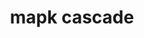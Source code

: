 ---
annotations:
- type: Pathway Ontology
  value: mitogen activated protein kinase signaling pathway
- type: Pathway Ontology
  value: mitogen activated protein kinase signaling pathway
authors:
- MaintBot
- Mkutmon
- Eweitz
description: The MAPK cascades are central signaling pathways that regulate a wide
  variety of stimulated cellular processes, including proliferation, differentiation,
  apoptosis and stress response. Therefore, dysregulation, or improper functioning
  of these cascades, is involved in the induction and progression of diseases such
  as cancer, diabetes, autoimmune diseases, and developmental abnormalities.
last-edited: 2021-05-14
organisms:
- Danio rerio
redirect_from:
- /index.php/Pathway:WP1343
- /instance/WP1343
schema-jsonld:
- '@context': https://schema.org/
  '@id': https://wikipathways.github.io/pathways/WP1343.html
  '@type': Dataset
  creator:
    '@type': Organization
    name: WikiPathways
  description: The MAPK cascades are central signaling pathways that regulate a wide
    variety of stimulated cellular processes, including proliferation, differentiation,
    apoptosis and stress response. Therefore, dysregulation, or improper functioning
    of these cascades, is involved in the induction and progression of diseases such
    as cancer, diabetes, autoimmune diseases, and developmental abnormalities.
  keywords:
  - map3k2
  - map2k1
  - map2k2a
  - braf
  - map3k3
  - Apoptosis
  - jun
  - plcb3
  - hrasa
  - SIPA1
  - rasa3
  - GDP
  - elk1
  - KRAS
  - GTP
  - map2
  - mbpb
  - mapk10
  - rras
  - nras
  - MAP2K3
  - mapk14a
  - araf
  - RapGAPII
  - map3k12
  - map2k4a
  - map2k7
  - mapk3
  - raf1a
  - map3k1
  - map2k6
  - mapk1
  - mapk12b
  license: CC0
  name: mapk cascade
seo: CreativeWork
title: mapk cascade
wpid: WP1343
---